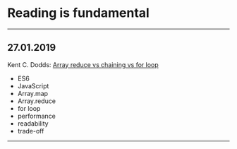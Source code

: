 # Reading is fundamental

---

## 27.01.2019

Kent C. Dodds: [Array reduce vs chaining vs for loop](https://kentcdodds.com/blog/array-reduce-vs-chaining-vs-for-loop)

- ES6
- JavaScript
- Array.map
- Array.reduce
- for loop
- performance
- readability
- trade-off
---
